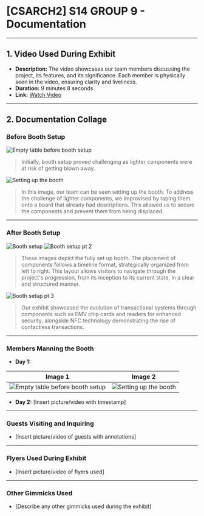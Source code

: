 # [CSARCH2] S14 GROUP 9 - Documentation

---

## 1. Video Used During Exhibit

- **Description:** The video showcases our team members discussing the project, its features, and its significance. Each member is physically seen in the video, ensuring clarity and liveliness.
- **Duration:** 9 minutes 8 seconds
- **Link:** [Watch Video](https://drive.google.com/file/d/1PCFQrm5ZYI2iGayL8F9vaor8D9sp4B2x/view?fbclid=IwAR2hudFNGj1Zduprxt5LHdu8Dpo1WgOF0ZTATeIxyJ0ZNgmOKzPAqYtta8s)
  
---

## 2. Documentation Collage

### Before Booth Setup
![Empty table before booth setup](setup1.jpg)
> Initially, booth setup proved challenging as lighter components were at risk of getting blown away.

![Setting up the booth](setup2.jpg)
> In this image, our team can be seen setting up the booth. To address the challenge of lighter components, we improvised by taping them onto a board that already had descriptions. This allowed us to secure the components and prevent them from being displaced.

---

### After Booth Setup
![Booth setup](setup3.jpg)
![Booth setup pt 2](setup5.jpg)
> These images depict the fully set up booth. The placement of components follows a timeline format, strategically organized from left to right. This layout allows visitors to navigate through the project's progression, from its inception to its current state, in a clear and structured manner.

![Booth setup pt 3](setup4.jpg)
> Our exhibit showcased the evolution of transactional systems through components such as EMV chip cards and readers for enhanced security, alongside NFC technology demonstrating the rise of contactless transactions.

---

### Members Manning the Booth
- **Day 1:**

| Image 1 | Image 2 |
| ------- | ------- |
| ![Empty table before booth setup](man3d1.jpg) | ![Setting up the booth](man5d1.jpg) |


  
- **Day 2:** [Insert picture/video with timestamp]

---

### Guests Visiting and Inquiring
- [Insert picture/video of guests with annotations]

---

### Flyers Used During Exhibit
- [Insert picture/video of flyers used]

---

### Other Gimmicks Used
- [Describe any other gimmicks used during the exhibit]
